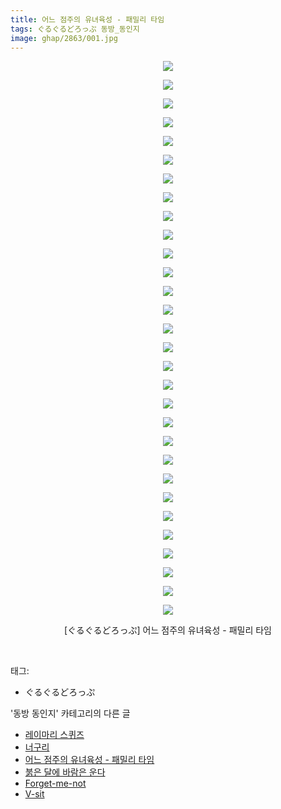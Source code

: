 ```yaml
---
title: 어느 점주의 유녀육성 - 패밀리 타임
tags: ぐるぐるどろっぷ 동방_동인지
image: ghap/2863/001.jpg
---
```

<div class="article">
<p style="text-align: center; clear: none; float: none;"><img src="{{ site.nasurl }}/ghap/2863/001.jpg"/></p>
<p style="text-align: center; clear: none; float: none;"><img src="{{ site.nasurl }}/ghap/2863/002.jpg"/></p>
<p style="text-align: center; clear: none; float: none;"><img src="{{ site.nasurl }}/ghap/2863/003.jpg"/></p>
<p style="text-align: center; clear: none; float: none;"><img src="{{ site.nasurl }}/ghap/2863/004.jpg"/></p>
<p style="text-align: center; clear: none; float: none;"><img src="{{ site.nasurl }}/ghap/2863/005.jpg"/></p>
<p style="text-align: center; clear: none; float: none;"><img src="{{ site.nasurl }}/ghap/2863/006.jpg"/></p>
<p style="text-align: center; clear: none; float: none;"><img src="{{ site.nasurl }}/ghap/2863/007.jpg"/></p>
<p style="text-align: center; clear: none; float: none;"><img src="{{ site.nasurl }}/ghap/2863/008.jpg"/></p>
<p style="text-align: center; clear: none; float: none;"><img src="{{ site.nasurl }}/ghap/2863/009.jpg"/></p>
<p style="text-align: center; clear: none; float: none;"><img src="{{ site.nasurl }}/ghap/2863/010.jpg"/></p>
<p style="text-align: center; clear: none; float: none;"><img src="{{ site.nasurl }}/ghap/2863/011.jpg"/></p>
<p style="text-align: center; clear: none; float: none;"><img src="{{ site.nasurl }}/ghap/2863/012.jpg"/></p>
<p style="text-align: center; clear: none; float: none;"><img src="{{ site.nasurl }}/ghap/2863/013.jpg"/></p>
<p style="text-align: center; clear: none; float: none;"><img src="{{ site.nasurl }}/ghap/2863/014.jpg"/></p>
<p style="text-align: center; clear: none; float: none;"><img src="{{ site.nasurl }}/ghap/2863/015.jpg"/></p>
<p style="text-align: center; clear: none; float: none;"><img src="{{ site.nasurl }}/ghap/2863/016.jpg"/></p>
<p style="text-align: center; clear: none; float: none;"><img src="{{ site.nasurl }}/ghap/2863/017.jpg"/></p>
<p style="text-align: center; clear: none; float: none;"><img src="{{ site.nasurl }}/ghap/2863/018.jpg"/></p>
<p style="text-align: center; clear: none; float: none;"><img src="{{ site.nasurl }}/ghap/2863/019.jpg"/></p>
<p style="text-align: center; clear: none; float: none;"><img src="{{ site.nasurl }}/ghap/2863/020.jpg"/></p>
<p style="text-align: center; clear: none; float: none;"><img src="{{ site.nasurl }}/ghap/2863/021.jpg"/></p>
<p style="text-align: center; clear: none; float: none;"><img src="{{ site.nasurl }}/ghap/2863/022.jpg"/></p>
<p style="text-align: center; clear: none; float: none;"><img src="{{ site.nasurl }}/ghap/2863/023.jpg"/></p>
<p style="text-align: center; clear: none; float: none;"><img src="{{ site.nasurl }}/ghap/2863/024.jpg"/></p>
<p style="text-align: center; clear: none; float: none;"><img src="{{ site.nasurl }}/ghap/2863/025.jpg"/></p>
<p style="text-align: center; clear: none; float: none;"><img src="{{ site.nasurl }}/ghap/2863/026.jpg"/></p>
<p style="text-align: center; clear: none; float: none;"><img src="{{ site.nasurl }}/ghap/2863/027.jpg"/></p>
<p style="text-align: center; clear: none; float: none;"><img src="{{ site.nasurl }}/ghap/2863/028.jpg"/></p>
<p style="text-align: center; clear: none; float: none;"><img src="{{ site.nasurl }}/ghap/2863/029.jpg"/></p>
<p style="text-align: center; clear: none; float: none;"><img src="{{ site.nasurl }}/ghap/2863/030.jpg"/></p>
<p style="text-align: center; clear: none; float: none;">[ぐるぐるどろっぷ] 어느 점주의 유녀육성 - 패밀리 타임</p>
<p><br/></p>
</div><div class="tagTrail">
<p>태그: </p>
<ul>
<li>ぐるぐるどろっぷ</li>
</ul>
</div><div class="another">
<p>'동방 동인지' 카테고리의 다른 글</p>
<ul>
<li><a href="/2016-12-09-ghap_2865">레이마리 스퀴즈</a></li>
<li><a href="/2016-12-09-ghap_2864">너구리</a></li>
<li><a href="/2016-12-09-ghap_2863">어느 점주의 유녀육성 - 패밀리 타임</a></li>
<li><a href="/2016-12-09-ghap_2862">붉은 달에 바람은 운다</a></li>
<li><a href="/2016-12-07-ghap_2861">Forget-me-not</a></li>
<li><a href="/2016-12-07-ghap_2860">V-sit</a></li>
</ul>
</div><div class="cb_module cb_fluid">
<div class="cb_wrt cb_profile">
</div><!-- commentList close -->
</div>